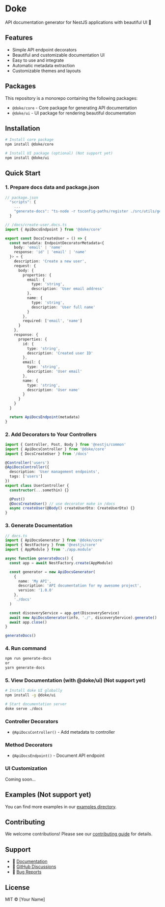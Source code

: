 # Doke

API documentation generator for NestJS applications with beautiful UI 🎨

## Features

- Simple API endpoint decorators
- Beautiful and customizable documentation UI
- Easy to use and integrate
- Automatic metadata extraction
- Customizable themes and layouts

## Packages

This repository is a monorepo containing the following packages:

- `@doke/core` - Core package for generating API documentation
- `@doke/ui` - UI package for rendering beautiful documentation

## Installation

```bash
# Install core package
npm install @doke/core

# Install UI package (optional) (Not support yet)
npm install @doke/ui
```

## Quick Start

### 1. Prepare docs data and package.json

```typescript
// package.json
  "scripts": {
    ...
    "generate-docs": "ts-node -r tsconfig-paths/register ./src/utils/generate-docs.ts", // <- Add this line
  }
```

```typescript
// /docs/create-user.docs.ts
import { ApiDocsEndpoint } from '@doke/core'

export const DocsCreateUser = () => {
  const metadata: EndpointDecoratorMetadata<{
    body: 'email' | 'name'
    response: 'id' | 'email' | 'name'
  }> = {
    description: 'Create a new user',
    request: {
      body: {
        properties: {
          email: {
            type: 'string',
            description: 'User email address'
          },
          name: {
            type: 'string',
            description: 'User full name'
          }
        },
        required: ['email', 'name']
      }
    },
    response: {
      properties: {
        id: {
          type: 'string',
          description: 'Created user ID'
        },
        email: {
          type: 'string',
          description: 'User email'
        },
        name: {
          type: 'string',
          description: 'User name'
        }
      }
    }
  }

  return ApiDocsEndpoint(metadata)
}
```

### 2. Add Decorators to Your Controllers

```typescript
import { Controller, Post, Body } from '@nestjs/common'
import { ApiDocsController } from '@doke/core'
import { DocsCreateUser } from '/docs'

@Controller('users')
@ApiDocsController({
  description: 'User management endpoints',
  tags: ['users']
})
export class UserController {
  constructor(...somethin) {}

  @Post()
  @DocsCreateUser() // use decorator make in /docs
  async createUser(@Body() createUserDto: CreateUserDto) {}
}
```

### 3. Generate Documentation

```typescript
// docs.ts
import { ApiDocsGenerator } from '@doke/core'
import { NestFactory } from '@nestjs/core'
import { AppModule } from './app.module'

async function generateDocs() {
  const app = await NestFactory.create(AppModule)

  const generator = new ApiDocsGenerator(
    {
      name: 'My API',
      description: 'API documentation for my awesome project',
      version: '1.0.0'
    },
    './docs'
  )

  const discoveryService = app.get(DiscoveryService)
  await new ApiDocsGenerator(info, './', discoveryService).generate()
  await app.close()
}

generateDocs()
```

### 4. Run command

```bash
npm run generate-docs
or
yarn generate-docs
```

### 5. View Documentation (with @doke/ui) (Not support yet)

```bash
# Install doke UI globally
npm install -g @doke/ui

# Start documentation server
doke serve ./docs
```

### Controller Decorators

- `@ApiDocsController()` - Add metadata to controller

### Method Decorators

- `@ApiDocsEndpoint()` - Document API endpoint

### UI Customization

Coming soon...

## Examples (Not support yet)

You can find more examples in our [examples directory](./examples).

## Contributing

We welcome contributions! Please see our [contributing guide](CONTRIBUTING.md) for details.

## Support

- 📝 [Documentation](https://doke.dev)
- 💬 [GitHub Discussions](https://github.com/yourusername/doke/discussions)
- 🐛 [Bug Reports](https://github.com/yourusername/doke/issues)

## License

MIT © [Your Name]
